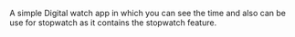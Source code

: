 A simple Digital watch app in which you can see the time and also can be use for stopwatch as it contains the stopwatch feature. 

